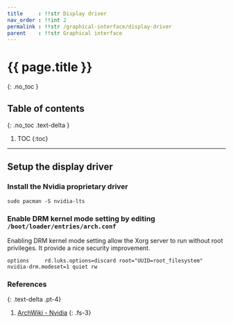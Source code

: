 ```yaml
---
title     : !!str Display driver
nav_order : !!int 2
permalink : !!str /graphical-interface/display-driver
parent    : !!str Graphical interface
---
```


# {{ page.title }}
{: .no_toc }

## Table of contents
{: .no_toc .text-delta }

1. TOC
{:toc}

---

## Setup the display driver

### Install the Nvidia proprietary driver
```
sudo pacman -S nvidia-lts
```

### Enable DRM kernel mode setting by editing `/boot/loader/entries/arch.conf`

Enabling DRM kernel mode setting allow the Xorg server to run without root privileges. It provide a nice security improvement.

```
options     rd.luks.options=discard root="UUID=root_filesystem" nvidia-drm.modeset=1 quiet rw
```

### References
{: .text-delta .pt-4}

1. [ArchWiki - Nvidia](https://wiki.archlinux.org/index.php/NVIDIA)
{: .fs-3}
